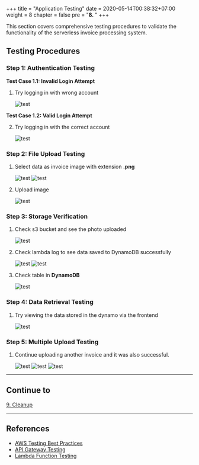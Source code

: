 +++
title = "Application Testing"
date = 2020-05-14T00:38:32+07:00
weight = 8
chapter = false
pre = "<b>8. </b>"
+++


This section covers comprehensive testing procedures to validate the functionality of the serverless invoice processing system.

## Testing Procedures

### Step 1: Authentication Testing

**Test Case 1.1: Invalid Login Attempt**
1. Try logging in with wrong account

   ![test](/images/8/test1.png?width=90pc)

**Test Case 1.2: Valid Login Attempt**

2. Try logging in with the correct account

   ![test](/images/8/test2.png?width=90pc)

### Step 2: File Upload Testing



1. Select data as invoice image with extension **.png**

   ![test](/images/8/test3.png?width=90pc)
   ![test](/images/8/test4.png?width=90pc)



2. Upload image

   ![test](/images/8/test5.png?width=90pc)

### Step 3: Storage Verification



1. Check s3 bucket and see the photo uploaded

   ![test](/images/8/test6.png?width=90pc)


2. Check lambda log to see data saved to DynamoDB successfully

   ![test](/images/8/test8.png?width=90pc)
   ![test](/images/8/test9.png?width=90pc)


3. Check table in **DynamoDB**

   ![test](/images/8/test7.png?width=90pc)

### Step 4: Data Retrieval Testing

1. Try viewing the data stored in the dynamo via the frontend

   ![test](/images/8/test10.png?width=90pc)

### Step 5: Multiple Upload Testing

1. Continue uploading another invoice and it was also successful.

   ![test](/images/8/test11.png?width=90pc)
   ![test](/images/8/test12.png?width=90pc)
   ![test](/images/8/test13.png?width=90pc)

---

## Continue to

[9. Cleanup](../9-delete-source/)

---

## References

- [AWS Testing Best Practices](https://docs.aws.amazon.com/whitepapers/latest/introduction-devops-aws/testing.html)
- [API Gateway Testing](https://docs.aws.amazon.com/apigateway/latest/developerguide/api-gateway-testing.html)
- [Lambda Function Testing](https://docs.aws.amazon.com/lambda/latest/dg/testing-debugging.html)